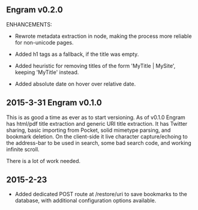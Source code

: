 
Engram v0.2.0
-------------------------------------------------

ENHANCEMENTS:

* Rewrote metadata extraction in node, making the process more reliable for non-unicode pages.

* Added h1 tags as a fallback, if the title was empty.

* Added heuristic for removing titles of the form 'MyTitle | MySite', keeping 'MyTitle' instead.

* Added absolute date on hover over relative date.




2015-3-31
Engram v0.1.0
-------------------------------------------------

This is as good a time as ever as to start versioning. As of v0.1.0 Engram has 
html/pdf title extraction and generic URI title extraction. It has Twitter sharing, basic importing from Pocket, solid mimetype parsing, and bookmark deletion. On the client-side it live character capture/echoing to the address-bar to be used in search, some bad search code, and working infinite scroll.

There is a lot of work needed.




2015-2-23
-------------------------------------------------

* Added dedicated POST route at /restore/uri to save bookmarks to the database,
with additional configuration options available.
